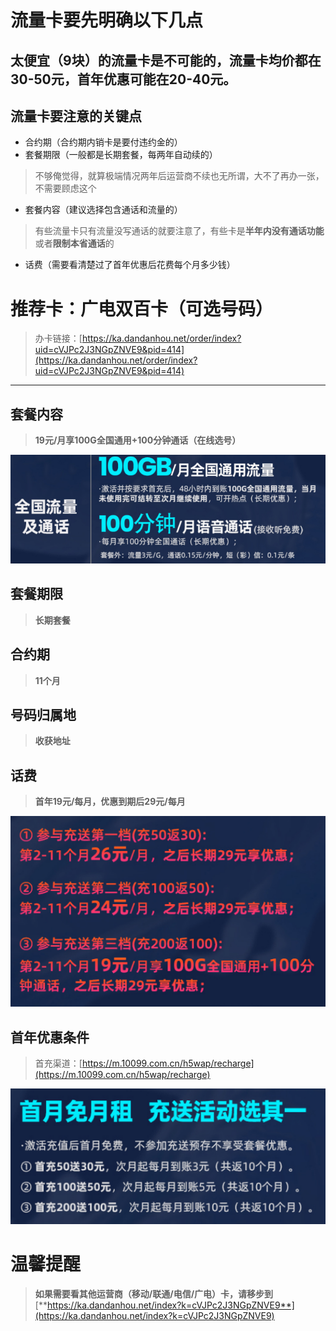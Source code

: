 # 流量卡要先明确以下几点

## 太便宜（9块）的流量卡是不可能的，流量卡均价都在30-50元，首年优惠可能在20-40元。

## 流量卡要注意的关键点

-   合约期（合约期内销卡是要付违约金的）
-   套餐期限（一般都是长期套餐，每两年自动续的）

> 不够俺觉得，就算极端情况两年后运营商不续也无所谓，大不了再办一张，不需要顾虑这个

-   套餐内容（建议选择包含通话和流量的）

> 有些流量卡只有流量没写通话的就要注意了，有些卡是**半年内没有通话功能**或者**限制本省通话**的

-   话费（需要看清楚过了首年优惠后花费每个月多少钱）

# 推荐卡：广电双百卡（可选号码）

> 办卡链接：[https://ka.dandanhou.net/order/index?uid=cVJPc2J3NGpZNVE9&pid=414](https://ka.dandanhou.net/order/index?uid=cVJPc2J3NGpZNVE9&pid=414)

----------

## 套餐内容

> **19元/月享100G全国通用+100分钟通话（在线选号）**

![Image](https://raw.githubusercontent.com/MyMaskKing/MyMaskKing.github.io/main/assets/images/🔥广电推荐热门流量卡/img_3fa6289ecf.png)

## 套餐期限

> **长期套餐**

## 合约期

> **11个月**

## 号码归属地

> **收获地址**

## 话费

> **首年19元/每月，优惠到期后29元/每月**

![Image](https://raw.githubusercontent.com/MyMaskKing/MyMaskKing.github.io/main/assets/images/🔥广电推荐热门流量卡/img_0aee907604.png)

## 首年优惠条件

> 首充渠道：[https://m.10099.com.cn/h5wap/recharge](https://m.10099.com.cn/h5wap/recharge)

![Image](https://raw.githubusercontent.com/MyMaskKing/MyMaskKing.github.io/main/assets/images/🔥广电推荐热门流量卡/img_444c1b18cd.png)

# 温馨提醒

> **如果需要看其他运营商（移动/联通/电信/广电）卡，请移步到**[**https://ka.dandanhou.net/index?k=cVJPc2J3NGpZNVE9**](https://ka.dandanhou.net/index?k=cVJPc2J3NGpZNVE9)





<!--stackedit_data:
eyJoaXN0b3J5IjpbLTEzNjMzODkwMDhdfQ==
-->
